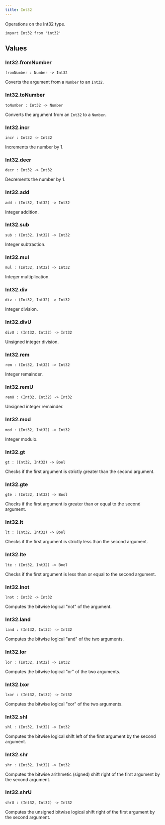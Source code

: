```yaml
---
title: Int32
---
```


Operations on the Int32 type.

```grain
import Int32 from 'int32'
```

## Values

### Int32.**fromNumber**

```grain
fromNumber : Number -> Int32
```

Coverts the argument from a `Number` to an `Int32`.

### Int32.**toNumber**

```grain
toNumber : Int32 -> Number
```

Converts the argument from an `Int32` to a `Number`.

### Int32.**incr**

```grain
incr : Int32 -> Int32
```

Increments the number by 1.

### Int32.**decr**

```grain
decr : Int32 -> Int32
```

Decrements the number by 1.

### Int32.**add**

```grain
add : (Int32, Int32) -> Int32
```

Integer addition.

### Int32.**sub**

```grain
sub : (Int32, Int32) -> Int32
```

Integer subtraction.

### Int32.**mul**

```grain
mul : (Int32, Int32) -> Int32
```

Integer multiplication.

### Int32.**div**

```grain
div : (Int32, Int32) -> Int32
```

Integer division.

### Int32.**divU**

```grain
divU : (Int32, Int32) -> Int32
```

Unsigned integer division.

### Int32.**rem**

```grain
rem : (Int32, Int32) -> Int32
```

Integer remainder.

### Int32.**remU**

```grain
remU : (Int32, Int32) -> Int32
```

Unsigned integer remainder.

### Int32.**mod**

```grain
mod : (Int32, Int32) -> Int32
```

Integer modulo.

### Int32.**gt**

```grain
gt : (Int32, Int32) -> Bool
```

Checks if the first argument is strictly greater than the second argument.

### Int32.**gte**

```grain
gte : (Int32, Int32) -> Bool
```

Checks if the first argument is greater than or equal to the second argument.

### Int32.**lt**

```grain
lt : (Int32, Int32) -> Bool
```

Checks if the first argument is strictly less than the second argument.

### Int32.**lte**

```grain
lte : (Int32, Int32) -> Bool
```

Checks if the first argument is less than or equal to the second argument.


### Int32.**lnot**

```grain
lnot : Int32 -> Int32
```

Computes the bitwise logical "not" of the argument.

### Int32.**land**

```grain
land : (Int32, Int32) -> Int32
```

Computes the bitwise logical "and" of the two arguments.

### Int32.**lor**

```grain
lor : (Int32, Int32) -> Int32
```

Computes the bitwise logical "or" of the two arguments.

### Int32.**lxor**

```grain
lxor : (Int32, Int32) -> Int32
```

Computes the bitwise logical "xor" of the two arguments.

### Int32.**shl**

```grain
shl : (Int32, Int32) -> Int32
```

Computes the bitwise logical shift left of the first argument by the second argument.

### Int32.**shr**

```grain
shr : (Int32, Int32) -> Int32
```

Computes the bitwise arithmetic (signed) shift right of the first argument by the second argument.

### Int32.**shrU**

```grain
shrU : (Int32, Int32) -> Int32
```

Computes the unsigned bitwise logical shift right of the first argument by the second argument.
